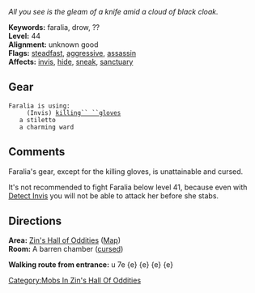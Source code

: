 *All you see is the gleam of a knife amid a cloud of black cloak.*

**Keywords:** faralia, drow, ??  
**Level:** 44  
**Alignment:** unknown good  
**Flags:** [steadfast](Sentinel_Mobs "wikilink"),
[aggressive](Aggressive_Mobs "wikilink"),
[assassin](Assassin_Mobs "wikilink")  
**Affects:** [invis](Invis "wikilink"), [hide](Hide "wikilink"),
[sneak](Sneak "wikilink"), [sanctuary](Sanctuary "wikilink")

## Gear

`Faralia is using:`  
<worn on hands>`     (Invis) `[`killing`` ``gloves`](Killing_Gloves "wikilink")  
<held in offhand>`   a stiletto`  
<worn about body>`   a charming ward`

## Comments

Faralia's gear, except for the killing gloves, is unattainable and
cursed.

It's not recommended to fight Faralia below level 41, because even with
[Detect Invis](Detect_Invis "wikilink") you will not be able to attack
her before she stabs.

## Directions

**Area:** [Zin's Hall of
Oddities](:Category:Zin's_Hall_Of_Oddities "wikilink")
([Map](Zin's_Hall_Of_Oddities_Map "wikilink"))  
**Room:** A barren chamber ([cursed](Cursed_Rooms "wikilink"))

**Walking route from entrance:** u 7e {e} {e} {e} {e}

[Category:Mobs In Zin's Hall Of
Oddities](Category:Mobs_In_Zin's_Hall_Of_Oddities "wikilink")
